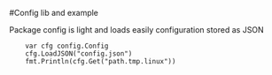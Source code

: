 #Config lib and example

Package config is light and loads easily configuration stored as JSON

```
	var cfg config.Config
	cfg.LoadJSON("config.json")
	fmt.Println(cfg.Get("path.tmp.linux"))
```        
